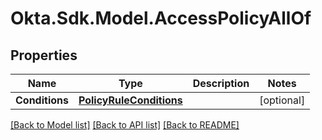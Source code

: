 # Okta.Sdk.Model.AccessPolicyAllOf

## Properties

Name | Type | Description | Notes
------------ | ------------- | ------------- | -------------
**Conditions** | [**PolicyRuleConditions**](PolicyRuleConditions.md) |  | [optional] 

[[Back to Model list]](../README.md#documentation-for-models) [[Back to API list]](../README.md#documentation-for-api-endpoints) [[Back to README]](../README.md)

